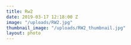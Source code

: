```yaml
---
title: Rw2
date: 2019-03-17 12:18:00 Z
image: "/uploads/RW2.jpg"
thumbnail_image: "/uploads/RW2_thumbnail.jpg"
layout: photo
---
```


